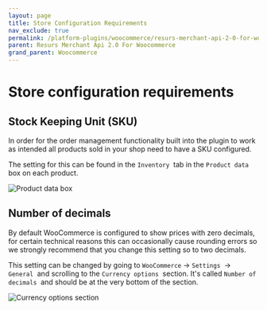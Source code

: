 ```yaml
---
layout: page
title: Store Configuration Requirements
nav_exclude: true
permalink: /platform-plugins/woocommerce/resurs-merchant-api-2-0-for-woocommerce/store-configuration-requirements/
parent: Resurs Merchant Api 2.0 For Woocommerce
grand_parent: Woocommerce
---
```




# Store configuration requirements 
## Stock Keeping Unit (SKU)
In order for the order management functionality built into the plugin to
work as intended all products sold in your shop need to have a SKU
configured.

The setting for this can be found in the `Inventory`  tab in the
`Product data`  box on each product.

![Product data
box](../../../../attachments/91029884/91029882.png "Product data box")

## Number of decimals
By default WooCommerce is configured to show prices with zero decimals,
for certain technical reasons this can occasionally cause rounding
errors so we strongly recommend that you change this setting so to two
decimals.

This setting can be changed by going to `WooCommerce` → `Settings`  →
`General`  and scrolling to the `Currency options`  section. It's called
`Number of decimals`  and should be at the very bottom of the section.

![Currency options
section](../../../../attachments/91029884/91029883.png "Currency options section")  

